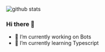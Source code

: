 ![github stats](https://github-readme-stats.vercel.app/api?username=diosamuel&show_icons=true&theme=synthwave)

### Hi there 👋

- 🔭 I’m currently working on Bots
- 🌱 I’m currently learning Typescript

